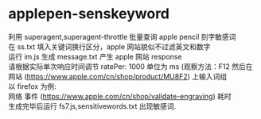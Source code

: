 # applepen-senskeyword

 利用 superagent,superagent-throttle 批量查询 apple pencil 刻字敏感词</br>
 在 ss.txt 填入关键词换行区分，apple 网站貌似不过滤英文和数字</br>
 运行 im.js 生成 message.txt 产生 apple 网站 response</br>
 请根据实际单次响应时间调节 ratePer: 1000 单位为 ms (观察方法：F12 然后在网站 (https://www.apple.com/cn/shop/product/MU8F2) 上输入词组</br>
 以 firefox 为例:</br>
 网络 事件 (https://www.apple.com/cn/shop/validate-engraving) 耗时</br>
 生成完毕后运行 fs7.js,sensitivewords.txt 出现敏感词.</br>


